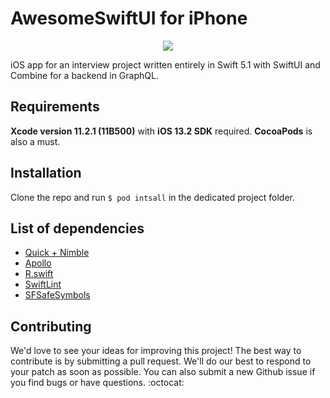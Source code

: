 # AwesomeSwiftUI for iPhone
<p align="center">
<a href="https://www.shadeapps.com/me-en">
  <img src ="https://user-images.githubusercontent.com/2706049/69834719-3e95ae00-124d-11ea-9610-f28077b99677.jpg"/>
</a>
</p>

iOS app for an interview project written entirely in Swift 5.1 with SwiftUI and Combine for a backend in GraphQL.

## Requirements

**Xcode version 11.2.1 (11B500)** with **iOS 13.2 SDK** required.
**CocoaPods** is also a must.

## Installation

Clone the repo and run ```$ pod intsall``` in the dedicated project folder.

## List of dependencies

* [Quick + Nimble](https://github.com/Quick/Quick)
* [Apollo](https://github.com/apollographql/apollo-ios)
* [R.swift](https://github.com/mac-cain13/R.swift)
* [SwiftLint](https://github.com/realm/SwiftLint)
* [SFSafeSymbols](https://github.com/piknotech/SFSafeSymbols)

## Contributing

We'd love to see your ideas for improving this project! The best way to contribute is by submitting a pull request. We'll do our best to respond to your patch as soon as possible. You can also submit a new Github issue if you find bugs or have questions. :octocat:
